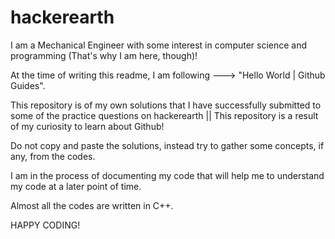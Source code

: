 # hackerearth
I am a Mechanical Engineer with some interest in computer science and programming (That's why I am here, though)!

At the time of writing this readme, I am following ---> "Hello World | Github Guides". 

This repository is of my own solutions that I have successfully submitted to some of the practice questions on hackerearth || This repository is a result of my curiosity to learn about Github!

Do not copy and paste the solutions, instead try to gather some concepts, if any, from the codes.

I am in the process of documenting my code that will help me to understand my code at a later point of time.

Almost all the codes are written in C++.

HAPPY CODING!
